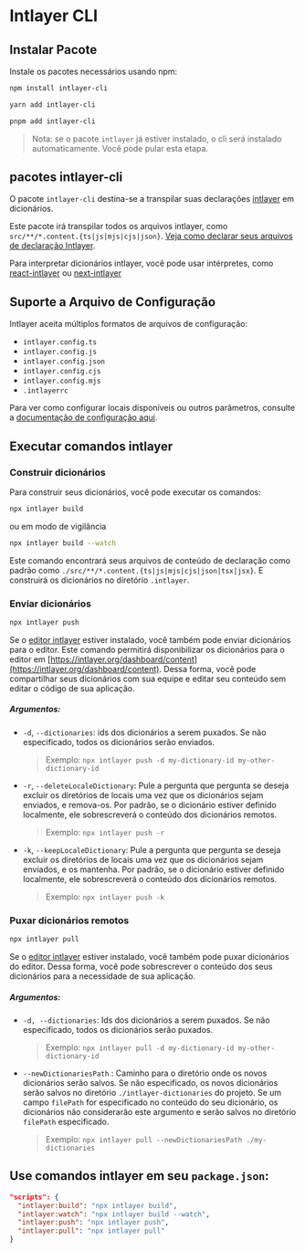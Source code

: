 # Intlayer CLI

## Instalar Pacote

Instale os pacotes necessários usando npm:

```bash
npm install intlayer-cli
```

```bash
yarn add intlayer-cli
```

```bash
pnpm add intlayer-cli
```

> Nota: se o pacote `intlayer` já estiver instalado, o cli será instalado automaticamente. Você pode pular esta etapa.

## pacotes intlayer-cli

O pacote `intlayer-cli` destina-se a transpilar suas declarações [intlayer](https://github.com/aymericzip/intlayer/blob/main/packages/intlayer/readme.md) em dicionários.

Este pacote irá transpilar todos os arquivos intlayer, como `src/**/*.content.{ts|js|mjs|cjs|json}`. [Veja como declarar seus arquivos de declaração Intlayer](https://github.com/aymericzip/intlayer/blob/main/packages/intlayer/readme.md).

Para interpretar dicionários intlayer, você pode usar intérpretes, como [react-intlayer](https://github.com/aymericzip/intlayer/blob/main/packages/react-intlayer/readme.md) ou [next-intlayer](https://github.com/aymericzip/intlayer/blob/main/packages/next-intlayer/readme.md)

## Suporte a Arquivo de Configuração

Intlayer aceita múltiplos formatos de arquivos de configuração:

- `intlayer.config.ts`
- `intlayer.config.js`
- `intlayer.config.json`
- `intlayer.config.cjs`
- `intlayer.config.mjs`
- `.intlayerrc`

Para ver como configurar locais disponíveis ou outros parâmetros, consulte a [documentação de configuração aqui](https://github.com/aymericzip/intlayer/blob/main/docs/pt/configuration.md).

## Executar comandos intlayer

### Construir dicionários

Para construir seus dicionários, você pode executar os comandos:

```bash
npx intlayer build
```

ou em modo de vigilância

```bash
npx intlayer build --watch
```

Este comando encontrará seus arquivos de conteúdo de declaração como padrão como `./src/**/*.content.{ts|js|mjs|cjs|json|tsx|jsx}`. E construirá os dicionários no diretório `.intlayer`.

### Enviar dicionários

```bash
npx intlayer push
```

Se o [editor intlayer](https://github.com/aymericzip/intlayer/blob/main/docs/intlayer_editor.md) estiver instalado, você também pode enviar dicionários para o editor. Este comando permitirá disponibilizar os dicionários para o editor em [https://intlayer.org/dashboard/content](https://intlayer.org/dashboard/content). Dessa forma, você pode compartilhar seus dicionários com sua equipe e editar seu conteúdo sem editar o código de sua aplicação.

##### Argumentos:

- `-d`, `--dictionaries`: ids dos dicionários a serem puxados. Se não especificado, todos os dicionários serão enviados.
  > Exemplo: `npx intlayer push -d my-dictionary-id my-other-dictionary-id`
- `-r`, `--deleteLocaleDictionary`: Pule a pergunta que pergunta se deseja excluir os diretórios de locais uma vez que os dicionários sejam enviados, e remova-os. Por padrão, se o dicionário estiver definido localmente, ele sobrescreverá o conteúdo dos dicionários remotos.
  > Exemplo: `npx intlayer push -r`
- `-k`, `--keepLocaleDictionary`: Pule a pergunta que pergunta se deseja excluir os diretórios de locais uma vez que os dicionários sejam enviados, e os mantenha. Por padrão, se o dicionário estiver definido localmente, ele sobrescreverá o conteúdo dos dicionários remotos.
  > Exemplo: `npx intlayer push -k`

### Puxar dicionários remotos

```bash
npx intlayer pull
```

Se o [editor intlayer](https://github.com/aymericzip/intlayer/blob/main/docs/intlayer_editor.md) estiver instalado, você também pode puxar dicionários do editor. Dessa forma, você pode sobrescrever o conteúdo dos seus dicionários para a necessidade de sua aplicação.

##### Argumentos:

- `-d, --dictionaries`: Ids dos dicionários a serem puxados. Se não especificado, todos os dicionários serão puxados.
  > Exemplo: `npx intlayer pull -d my-dictionary-id my-other-dictionary-id`
- `--newDictionariesPath` : Caminho para o diretório onde os novos dicionários serão salvos. Se não especificado, os novos dicionários serão salvos no diretório `./intlayer-dictionaries` do projeto. Se um campo `filePath` for especificado no conteúdo do seu dicionário, os dicionários não considerarão este argumento e serão salvos no diretório `filePath` especificado.
  > Exemplo: `npx intlayer pull --newDictionariesPath ./my-dictionaries`

## Use comandos intlayer em seu `package.json`:

```json
"scripts": {
  "intlayer:build": "npx intlayer build",
  "intlayer:watch": "npx intlayer build --watch",
  "intlayer:push": "npx intlayer push",
  "intlayer:pull": "npx intlayer pull"
}
```
